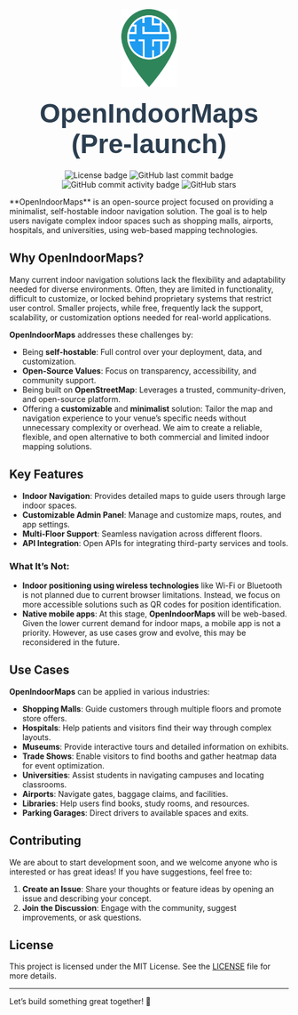 <div align=center>
<img align="center" src="assets/logo.svg" alt="openindoormaps" width="100"/> 
<h1 style="font-family: 'Arial', sans-serif; font-size: 48px; margin: 20px 0; color: #2c3e50;"> OpenIndoorMaps (Pre-launch)</h1>
<img alt="License badge" src="https://img.shields.io/github/license/KnotzerIO/openindoormaps"/>
<img alt="GitHub last commit badge" src="https://img.shields.io/github/last-commit/KnotzerIO/openindoormaps"/>
<img alt="GitHub commit activity badge" src="https://img.shields.io/github/commit-activity/m/KnotzerIO/openindoormaps"/>
<img alt="GitHub stars" src="https://img.shields.io/github/stars/KnotzerIO/openindoormaps"/>
</p>
</div>
**OpenIndoorMaps** is an open-source project focused on providing a minimalist, self-hostable indoor navigation solution. The goal is to help users navigate complex indoor spaces such as shopping malls, airports, hospitals, and universities, using web-based mapping technologies.

## Why OpenIndoorMaps? 
Many current indoor navigation solutions lack the flexibility and adaptability needed for diverse environments. Often, they are limited in functionality, difficult to customize, or locked behind proprietary systems that restrict user control. Smaller projects, while free, frequently lack the support, scalability, or customization options needed for real-world applications. 

**OpenIndoorMaps** addresses these challenges by: 

- Being **self-hostable**: Full control over your deployment, data, and customization. 
- **Open-Source Values**: Focus on transparency, accessibility, and community support.
- Being built on **OpenStreetMap**: Leverages a trusted, community-driven, and open-source platform.
- Offering a **customizable** and **minimalist** solution: Tailor the map and navigation experience to your venue’s specific needs without unnecessary complexity or overhead. We aim to create a reliable, flexible, and open alternative to both commercial and limited indoor mapping solutions.

## Key Features 
- **Indoor Navigation**: Provides detailed maps to guide users through large indoor spaces.
- **Customizable Admin Panel**: Manage and customize maps, routes, and app settings. 
- **Multi-Floor Support**: Seamless navigation across different floors. 
- **API Integration**: Open APIs for integrating third-party services and tools.
### What It’s **Not**:
- **Indoor positioning using wireless technologies** like Wi-Fi or Bluetooth is not planned due to current browser limitations. Instead, we focus on more accessible solutions such as QR codes for position identification.
- **Native mobile apps**: At this stage, **OpenIndoorMaps** will be web-based. Given the lower current demand for indoor maps, a mobile app is not a priority. However, as use cases grow and evolve, this may be reconsidered in the future.
## Use Cases 
**OpenIndoorMaps** can be applied in various industries: 
- **Shopping Malls**: Guide customers through multiple floors and promote store offers. 
- **Hospitals**: Help patients and visitors find their way through complex layouts. 
- **Museums**: Provide interactive tours and detailed information on exhibits. 
- **Trade Shows**: Enable visitors to find booths and gather heatmap data for event optimization. 
- **Universities**: Assist students in navigating campuses and locating classrooms. 
- **Airports**: Navigate gates, baggage claims, and facilities. 
- **Libraries**: Help users find books, study rooms, and resources. 
- **Parking Garages**: Direct drivers to available spaces and exits.
## Contributing
We are about to start development soon, and we welcome anyone who is interested or has great ideas! If you have suggestions, feel free to: 
1. **Create an Issue**: Share your thoughts or feature ideas by opening an issue and describing your concept. 
2. **Join the Discussion**: Engage with the community, suggest improvements, or ask questions.

## License
This project is licensed under the MIT License. See the [LICENSE](LICENSE) file for more details.

---

Let’s build something great together! 🚀
